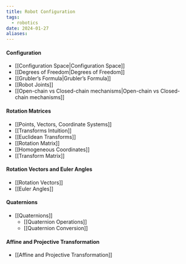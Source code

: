 ```yaml
---
title: Robot Configuration
tags:
  - robotics
date: 2024-01-27
aliases:
---
```

#### Configuration
- [[Configuration Space|Configuration Space]]
- [[Degrees of Freedom|Degrees of Freedom]]
- [[Grubler’s Formula|Grubler’s Formula]]
- [[Robot Joints]]
- [[Open-chain vs Closed-chain mechanisms|Open-chain vs Closed-chain mechanisms]]
#### Rotation Matrices
- [[Points, Vectors, Coordinate Systems]]
- [[Transforms Intuition]]
- [[Euclidean Transforms]]
- [[Rotation Matrix]]
- [[Homogeneous Coordinates]]
- [[Transform Matrix]]
#### Rotation Vectors and Euler Angles
- [[Rotation Vectors]]
- [[Euler Angles]]
#### Quaternions
- [[Quaternions]]
	- [[Quaternion Operations]]
	- [[Quaternion Conversion]]
#### Affine and Projective Transformation
- [[Affine and Projective Transformation]]